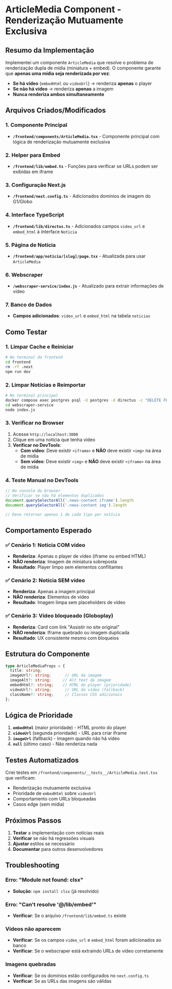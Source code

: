 # ArticleMedia Component - Renderização Mutuamente Exclusiva

## Resumo da Implementação

Implementei um componente `ArticleMedia` que resolve o problema de renderização dupla de mídia (miniatura + embed). O componente garante que **apenas uma mídia seja renderizada por vez**:

- **Se há vídeo** (`embedHtml` ou `videoUrl`) → renderiza **apenas** o player
- **Se não há vídeo** → renderiza **apenas** a imagem
- **Nunca renderiza ambos simultaneamente**

## Arquivos Criados/Modificados

### 1. Componente Principal
- **`/frontend/components/ArticleMedia.tsx`** - Componente principal com lógica de renderização mutuamente exclusiva

### 2. Helper para Embed
- **`/frontend/lib/embed.ts`** - Funções para verificar se URLs podem ser exibidas em iframe

### 3. Configuração Next.js
- **`/frontend/next.config.ts`** - Adicionados domínios de imagem do G1/Globo

### 4. Interface TypeScript
- **`/frontend/lib/directus.ts`** - Adicionados campos `video_url` e `embed_html` à interface `Noticia`

### 5. Página de Notícia
- **`/frontend/app/noticia/[slug]/page.tsx`** - Atualizada para usar `ArticleMedia`

### 6. Webscraper
- **`/webscraper-service/index.js`** - Atualizado para extrair informações de vídeo

### 7. Banco de Dados
- **Campos adicionados**: `video_url` e `embed_html` na tabela `noticias`

## Como Testar

### 1. Limpar Cache e Reiniciar
```bash
# No terminal do frontend
cd frontend
rm -rf .next
npm run dev
```

### 2. Limpar Notícias e Reimportar
```bash
# No terminal principal
docker compose exec postgres psql -U postgres -d directus -c "DELETE FROM noticias;"
cd webscraper-service
node index.js
```

### 3. Verificar no Browser
1. Acesse `http://localhost:3000`
2. Clique em uma notícia que tenha vídeo
3. **Verificar no DevTools**:
   - **Com vídeo**: Deve existir `<iframe>` e **NÃO** deve existir `<img>` na área de mídia
   - **Sem vídeo**: Deve existir `<img>` e **NÃO** deve existir `<iframe>` na área de mídia

### 4. Teste Manual no DevTools
```javascript
// No console do browser
// Verificar se não há elementos duplicados
document.querySelectorAll('.news-content iframe').length
document.querySelectorAll('.news-content img').length

// Deve retornar apenas 1 de cada tipo por notícia
```

## Comportamento Esperado

### ✅ Cenário 1: Notícia COM vídeo
- **Renderiza**: Apenas o player de vídeo (iframe ou embed HTML)
- **NÃO renderiza**: Imagem de miniatura sobreposta
- **Resultado**: Player limpo sem elementos conflitantes

### ✅ Cenário 2: Notícia SEM vídeo  
- **Renderiza**: Apenas a imagem principal
- **NÃO renderiza**: Elementos de vídeo
- **Resultado**: Imagem limpa sem placeholders de vídeo

### ✅ Cenário 3: Vídeo bloqueado (Globoplay)
- **Renderiza**: Card com link "Assistir no site original"
- **NÃO renderiza**: Iframe quebrado ou imagem duplicada
- **Resultado**: UX consistente mesmo com bloqueios

## Estrutura do Componente

```typescript
type ArticleMediaProps = {
  title: string;
  imageUrl?: string;      // URL da imagem
  imageAlt?: string;     // Alt text da imagem
  embedHtml?: string;    // HTML do player (prioridade)
  videoUrl?: string;      // URL do vídeo (fallback)
  className?: string;     // Classes CSS adicionais
};
```

## Lógica de Prioridade

1. **`embedHtml`** (maior prioridade) - HTML pronto do player
2. **`videoUrl`** (segunda prioridade) - URL para criar iframe
3. **`imageUrl`** (fallback) - Imagem quando não há vídeo
4. **`null`** (último caso) - Não renderiza nada

## Testes Automatizados

Criei testes em `/frontend/components/__tests__/ArticleMedia.test.tsx` que verificam:
- Renderização mutuamente exclusiva
- Prioridade de `embedHtml` sobre `videoUrl`
- Comportamento com URLs bloqueadas
- Casos edge (sem mídia)

## Próximos Passos

1. **Testar** a implementação com notícias reais
2. **Verificar** se não há regressões visuais
3. **Ajustar** estilos se necessário
4. **Documentar** para outros desenvolvedores

## Troubleshooting

### Erro: "Module not found: clsx"
- **Solução**: `npm install clsx` (já resolvido)

### Erro: "Can't resolve '@/lib/embed'"
- **Verificar**: Se o arquivo `/frontend/lib/embed.ts` existe

### Vídeos não aparecem
- **Verificar**: Se os campos `video_url` e `embed_html` foram adicionados ao banco
- **Verificar**: Se o webscraper está extraindo URLs de vídeo corretamente

### Imagens quebradas
- **Verificar**: Se os domínios estão configurados no `next.config.ts`
- **Verificar**: Se as URLs das imagens são válidas



